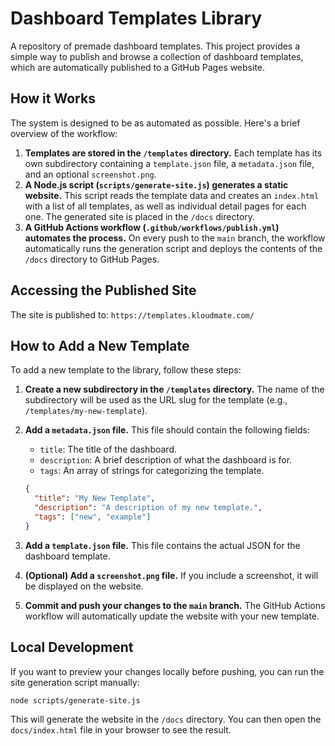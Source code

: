 # Dashboard Templates Library

A repository of premade dashboard templates. This project provides a simple way to publish and browse a collection of dashboard templates, which are automatically published to a GitHub Pages website.

## How it Works

The system is designed to be as automated as possible. Here's a brief overview of the workflow:

1.  **Templates are stored in the `/templates` directory.** Each template has its own subdirectory containing a `template.json` file, a `metadata.json` file, and an optional `screenshot.png`.
2.  **A Node.js script (`scripts/generate-site.js`) generates a static website.** This script reads the template data and creates an `index.html` with a list of all templates, as well as individual detail pages for each one. The generated site is placed in the `/docs` directory.
3.  **A GitHub Actions workflow (`.github/workflows/publish.yml`) automates the process.** On every push to the `main` branch, the workflow automatically runs the generation script and deploys the contents of the `/docs` directory to GitHub Pages.

## Accessing the Published Site

The site is published to: `https://templates.kloudmate.com/`


## How to Add a New Template

To add a new template to the library, follow these steps:

1.  **Create a new subdirectory in the `/templates` directory.** The name of the subdirectory will be used as the URL slug for the template (e.g., `/templates/my-new-template`).
2.  **Add a `metadata.json` file.** This file should contain the following fields:
    *   `title`: The title of the dashboard.
    *   `description`: A brief description of what the dashboard is for.
    *   `tags`: An array of strings for categorizing the template.

    ```json
    {
      "title": "My New Template",
      "description": "A description of my new template.",
      "tags": ["new", "example"]
    }
    ```

3.  **Add a `template.json` file.** This file contains the actual JSON for the dashboard template.
4.  **(Optional) Add a `screenshot.png` file.** If you include a screenshot, it will be displayed on the website.
5.  **Commit and push your changes to the `main` branch.** The GitHub Actions workflow will automatically update the website with your new template.

## Local Development

If you want to preview your changes locally before pushing, you can run the site generation script manually:

```bash
node scripts/generate-site.js
```

This will generate the website in the `/docs` directory. You can then open the `docs/index.html` file in your browser to see the result.
